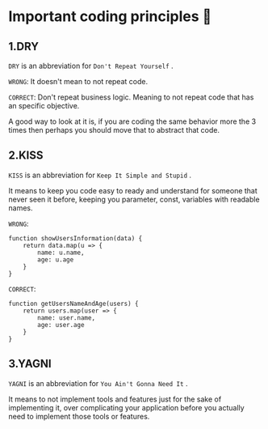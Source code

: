 # Important coding principles 👾

## 1.DRY

`DRY` is an abbreviation for `Don't Repeat Yourself` .

`WRONG`: It doesn't mean to not repeat code.

`CORRECT`: Don't repeat business logic. Meaning to not repeat code that has an specific objective.

A good way to look at it is, if you are coding the same behavior more the 3 times then perhaps you should move that to abstract that code.

## 2.KISS

`KISS` is an abbreviation for `Keep It Simple and Stupid` .

It means to keep you code easy to ready and understand for someone that never seen it before, keeping you parameter, const, variables with readable names.

`WRONG`:

```tsx
function showUsersInformation(data) {
	return data.map(u => {
		name: u.name,
		age: u.age
	}
}
```

`CORRECT`:

```tsx
function getUsersNameAndAge(users) {
	return users.map(user => {
		name: user.name,
		age: user.age
	}
}
```

## 3.YAGNI

`YAGNI` is an abbreviation for `You Ain't Gonna Need It` .

It means to not implement tools and features just for the sake of implementing it, over complicating your application before you actually need to implement those tools or features.

